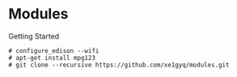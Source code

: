 Modules
==

Getting Started

    # configure_edison --wifi
    # apt-get install mpg123
    # git clone --recursive https://github.com/xe1gyq/modules.git

